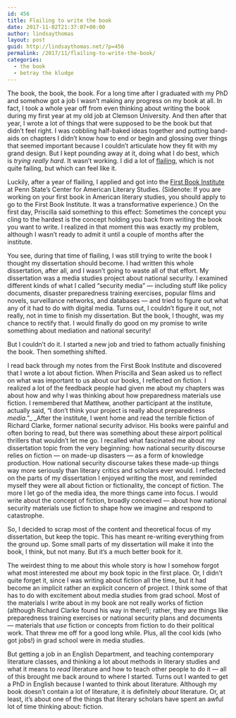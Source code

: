 ```yaml
---
id: 456
title: Flailing to write the book
date: 2017-11-02T21:37:07+00:00
author: lindsaythomas
layout: post
guid: http://lindsaythomas.net/?p=456
permalink: /2017/11/flailing-to-write-the-book/
categories:
  - the book
  - betray the kludge
---
```

The book, the book, the book. For a long time after I graduated with my PhD and somehow got a job I wasn&#8217;t making any progress on my book at all. In fact, I took a whole year off from even thinking about writing the book during my first year at my old job at Clemson University. And then after that year, I wrote a lot of things that were supposed to be the book but that didn&#8217;t feel right. I was cobbling half-baked ideas together and putting band-aids on chapters I didn&#8217;t know how to end or begin and glossing over things that seemed important because I couldn&#8217;t articulate how they fit with my grand design. But I kept pounding away at it, doing what I do best, which is _trying really hard_. It wasn&#8217;t working. I did a lot of <a href="https://socialtextjournal.org/big-man/" target="_blank" rel="noopener">flailing</a>, which is not quite failing, but which can feel like it.

Luckily, after a year of flailing, I applied and got into the <a href="http://cals.la.psu.edu/programs-series/first-book-institute" target="_blank" rel="noopener">First Book Institute</a> at Penn State&#8217;s Center for American Literary Studies. (Sidenote: If you are working on your first book in American literary studies, you should apply to go to the First Book Institute. It was a transformative experience.) On the first day, Priscilla said something to this effect: Sometimes the concept you cling to the hardest is the concept holding you back from writing the book you want to write. I realized in that moment this was exactly my problem, although I wasn&#8217;t ready to admit it until a couple of months after the institute.

You see, during that time of flailing, I was still trying to write the book I thought my dissertation should become. I had written this whole dissertation, after all, and I wasn&#8217;t going to waste all of that effort. My dissertation was a media studies project about national security. I examined different kinds of what I called &#8220;security media&#8221; &#8212; including stuff like policy documents, disaster preparedness training exercises, popular films and novels, surveillance networks, and databases &#8212; and tried to figure out what any of it had to do with digital media. Turns out, I couldn&#8217;t figure it out, not really, not in time to finish my dissertation. But the book, I thought, was my chance to rectify that. I would finally do good on my promise to write something about mediation and national security!

But I couldn&#8217;t do it. I started a new job and tried to fathom actually finishing the book. Then something shifted.

I read back through my notes from the First Book Institute and discovered that I wrote a lot about fiction. When Priscilla and Sean asked us to reflect on what was important to us about our books, I reflected on fiction. I realized a lot of the feedback people had given me about my chapters was about how and why I was thinking about how preparedness materials use fiction. I remembered that Matthew, another participant at the institute, actually said, &#8220;I don&#8217;t think your project is really about preparedness _media_.&#8221;_ _After the institute, I went home and read the terrible fiction of Richard Clarke, former national security advisor. His books were painful and often boring to read, but there was something about these airport political thrillers that wouldn&#8217;t let me go. I recalled what fascinated me about my dissertation topic from the very beginning: how national security discourse relies on fiction &#8212; on made-up disasters &#8212; as a form of knowledge production. How national security discourse takes these made-up things way more seriously than literary critics and scholars ever would. I reflected on the parts of my dissertation I enjoyed writing the most, and reminded myself they were all about fiction or fictionality, the concept of fiction. The more I let go of the media idea, the more things came into focus. I would write about the concept of fiction, broadly conceived &#8212; about how national security materials use fiction to shape how we imagine and respond to catastrophe.

So, I decided to scrap most of the content and theoretical focus of my dissertation, but keep the topic. This has meant re-writing everything from the ground up. Some small parts of my dissertation will make it into the book, I think, but not many. But it&#8217;s a much better book for it.

The weirdest thing to me about this whole story is how I somehow forgot what most interested me about my book topic in the first place. Or, I didn&#8217;t quite forget it, since I was writing about fiction all the time, but it had become an implicit rather an explicit concern of project. I think some of that has to do with excitement about media studies from grad school. Most of the materials I write about in my book are not really works of fiction (although Richard Clarke found his way in there!); rather, they are things like preparedness training exercises or national security plans and documents &#8212; materials that _use_ fiction or concepts from fiction to do their political work. That threw me off for a good long while. Plus, all the cool kids (who got jobs!) in grad school were in media studies.

But getting a job in an English Department, and teaching contemporary literature classes, and thinking a lot about methods in literary studies and what it means to _read_ literature and how to teach other people to do it &#8212; all of this brought me back around to where I started. Turns out I wanted to get a PhD in English because I wanted to think about literature. Although my book doesn&#8217;t contain a lot of literature, it is definitely _about_ literature. Or, at least, it&#8217;s about one of the things that literary scholars have spent an awful lot of time thinking about: fiction.

